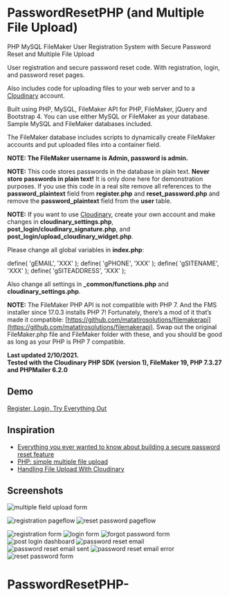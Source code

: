 # PasswordResetPHP (and Multiple File Upload)

PHP MySQL FileMaker User Registration System with Secure Password Reset and Multiple File Upload

User registration and secure password reset code.
With registration, login, and password reset pages.

Also includes code for uploading files to your web server and to a [Cloudinary](https://cloudinary.com/) account.

Built using PHP, MySQL, FileMaker API for PHP, FileMaker, jQuery and Bootstrap 4.
You can use either MySQL or FileMaker as your database. Sample MySQL and FileMaker databases included.

The FileMaker database includes scripts to dynamically create FileMaker accounts and put uploaded files into a container field.

**NOTE: The FileMaker username is Admin, password is admin.**

**NOTE:** This code stores passwords in the database in plain text. <strong>Never store passwords in plain text!</strong> It is only done here for demonstration purposes. If you use this code in a real site remove all references to the **password_plaintext** field from **register.php** and **reset_password.php** and remove the **password_plaintext** field from the **user** table.

**NOTE:** If you want to use [Cloudinary](https://cloudinary.com/), create your own account and make changes in **cloudinary_settings.php**, **post_login/cloudinary_signature.php**, and **post_login/upload_cloudinary_widget.php**.

Please change all global variables in **index.php**:

define( 'gEMAIL', 'XXX' );
define( 'gPHONE', 'XXX' );
define( 'gSITENAME', 'XXX' );
define( 'gSITEADDRESS', 'XXX' );

Also change all settings in **\_common/functions.php** and **cloudinary_settings.php**.

**NOTE:** The FileMaker PHP API is not compatible with PHP 7. And the FMS installer since 17.0.3 installs PHP 7! Fortunately, there’s a mod of it that’s made it compatible: [https://github.com/matatirosolutions/filemakerapi](https://github.com/matatirosolutions/filemakerapi). Swap out the original FileMaker.php file and FileMaker folder with these, and you should be good as long as your PHP is PHP 7 compatible.

**Last updated 2/10/2021.<br>Tested with the Cloudinary PHP SDK (version 1), FileMaker 19, PHP 7.3.27 and PHPMailer 6.2.0**

## Demo

[Register, Login, Try Everything Out](http://www.asktami.com/demo/PasswordResetPHP/index.php?page=register&register)

## Inspiration

- [Everything you ever wanted to know about building a secure password reset feature](https://www.troyhunt.com/everything-you-ever-wanted-to-know/)
- [PHP: simple multiple file upload](https://gist.github.com/N-Porsh/7766039)
- [Handling File Upload With Cloudinary](https://cloudinary.com/blog/file_upload_with_php#handling_file_upload_with_cloudinary)

## Screenshots

![multiple field upload form](https://github.com/asktami/PasswordResetPHP/blob/master/img/Screenshots/multiple_file_upload.png)

![registration pageflow](https://github.com/asktami/PasswordResetPHP/blob/master/__PAGEFLOWS/Registration_Pageflow.png)
![reset password pageflow](https://github.com/asktami/PasswordResetPHP/blob/master/__PAGEFLOWS/Reset_Password_Pageflow.png)

![registration form](https://github.com/asktami/PasswordResetPHP/blob/master/img/Screenshots/1_registration_form.png)
![login form](https://github.com/asktami/PasswordResetPHP/blob/master/img/Screenshots/2_login_form.png)
![forgot password form](https://github.com/asktami/PasswordResetPHP/blob/master/img/Screenshots/3_forgot_password_form.png)
![post login dashboard](https://github.com/asktami/PasswordResetPHP/blob/master/img/Screenshots/4_post_login_dashboard.png)
![password reset email](https://github.com/asktami/PasswordResetPHP/blob/master/img/Screenshots/5_password_reset_email.png)
![password reset email sent](https://github.com/asktami/PasswordResetPHP/blob/master/img/Screenshots/6_password_reset_email_sent.png)
![password reset email error](https://github.com/asktami/PasswordResetPHP/blob/master/img/Screenshots/7_password_reset_error_email.png)
![reset password form](https://github.com/asktami/PasswordResetPHP/blob/master/img/Screenshots/8_reset_password_form.png)

# PasswordResetPHP-
